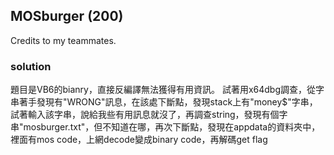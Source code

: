 ## MOSburger (200)
Credits to my teammates.

### solution
題目是VB6的bianry，直接反編譯無法獲得有用資訊。
試著用x64dbg調查，從字串著手發現有"WRONG"訊息，在該處下斷點，發現stack上有"money$"字串，試著輸入該字串，說給我些有用訊息就沒了，再調查string，發現有個字串"mosburger.txt"，但不知道在哪，再次下斷點，發現在appdata的資料夾中，裡面有mos code，上網decode變成binary code，再解碼get flag
